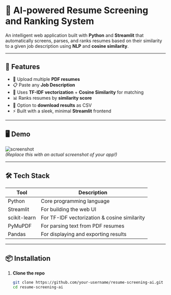 # 🧠 AI-powered Resume Screening and Ranking System

An intelligent web application built with **Python** and **Streamlit** that automatically screens, parses, and ranks resumes based on their similarity to a given job description using **NLP** and **cosine similarity**.

---

## 🚀 Features

- 📄 Upload multiple **PDF resumes**
- 📋 Paste any **Job Description**
- 🧠 Uses **TF-IDF vectorization** + **Cosine Similarity** for matching
- 📊 Ranks resumes by **similarity score**
- 💾 Option to **download results** as CSV
- ⚡ Built with a sleek, minimal **Streamlit** frontend

---

## 🖥️ Demo

![screenshot](https://via.placeholder.com/1000x400.png?text=Demo+Screenshot+Placeholder)  
*(Replace this with an actual screenshot of your app!)*

---

## 🛠️ Tech Stack

| Tool       | Description                            |
|------------|----------------------------------------|
| Python     | Core programming language              |
| Streamlit  | For building the web UI                |
| scikit-learn | For TF-IDF vectorization & cosine similarity |
| PyMuPDF    | For parsing text from PDF resumes      |
| Pandas     | For displaying and exporting results   |

---

## 📦 Installation

1. **Clone the repo**
   ```bash
   git clone https://github.com/your-username/resume-screening-ai.git
   cd resume-screening-ai
